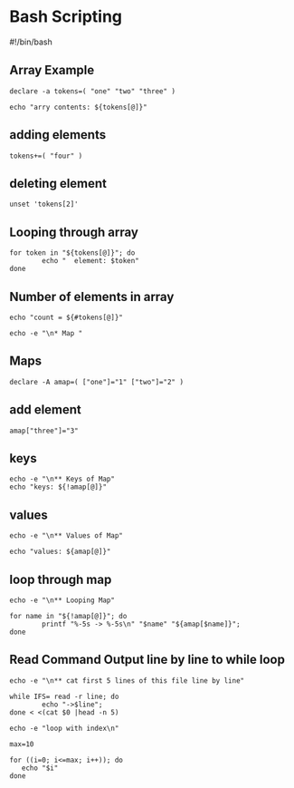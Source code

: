 # Bash Scripting

#!/bin/bash

## Array Example
```
declare -a tokens=( "one" "two" "three" )

echo "arry contents: ${tokens[@]}"
```
## adding elements
```
tokens+=( "four" )
```
## deleting element
```
unset 'tokens[2]'
```
## Looping through array
```
for token in "${tokens[@]}"; do
        echo "  element: $token"
done
```
## Number of elements in array
```
echo "count = ${#tokens[@]}"

echo -e "\n* Map "
```
## Maps
```
declare -A amap=( ["one"]="1" ["two"]="2" )
```
## add element
```
amap["three"]="3"
```
## keys
```
echo -e "\n** Keys of Map"
echo "keys: ${!amap[@]}"
```
## values
```
echo -e "\n** Values of Map"

echo "values: ${amap[@]}"
```
## loop through map
```
echo -e "\n** Looping Map"

for name in "${!amap[@]}"; do
        printf "%-5s -> %-5s\n" "$name" "${amap[$name]}";
done
```

## Read Command Output line by line to while loop
```
echo -e "\n** cat first 5 lines of this file line by line"

while IFS= read -r line; do
        echo "->$line";
done < <(cat $0 |head -n 5)
```


```
echo -e "loop with index\n"

max=10

for ((i=0; i<=max; i++)); do
   echo "$i"
done

````
